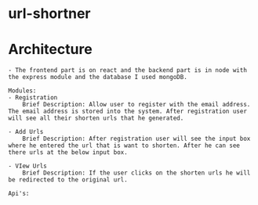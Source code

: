# url-shortner

# Architecture
    - The frontend part is on react and the backend part is in node with the express module and the database I used mongoDB.

    Modules: 
    - Registration
        Brief Description: Allow user to register with the email address. The email address is stored into the system. After registration user will see all their shorten urls that he generated.

    - Add Urls
        Brief Description: After registration user will see the input box where he entered the url that is want to shorten. After he can see there urls at the below input box.

    - VIew Urls
        Brief Description: If the user clicks on the shorten urls he will be redirected to the original url.

    Api's: 
        